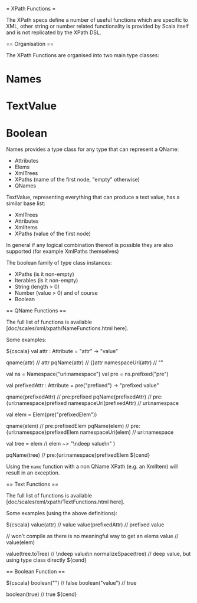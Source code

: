 = XPath Functions =

The XPath specs define a number of useful functions which are specific to XML, other string or number related functionality is provided by Scala itself and is not replicated by the XPath DSL.

== Organisation ==

The XPath Functions are organised into two main type classes:

# Names
# TextValue
# Boolean

Names provides a type class for any type that can represent a QName:

* Attributes
* Elems
* XmlTrees
* XPaths (name of the first node, "empty" otherwise)
* QNames

TextValue, representing everything that can produce a text value, has a similar base list:

* XmlTrees
* Attributes
* XmlItems
* XPaths (value of the first node)

In general if any logical combination thereof is possible they are also supported (for example XmlPaths themselves)

The boolean family of type class instances:

* XPaths (is it non-empty)
* Iterables (is it non-empty)
* String (length > 0)
* Number (value > 0)
and of course
* Boolean

== QName Functions ==

The full list of functions is available [doc/scales/xml/xpath/NameFunctions.html here].

Some examples:

${cscala}
  val attr : Attribute = "attr" -> "value"

  qname(attr) // attr
  pqName(attr) // {}attr
  namespaceUri(attr) // ""

  val ns = Namespace("uri:namespace")
  val pre = ns.prefixed("pre")

  val prefixedAttr : Attribute = pre("prefixed") -> "prefixed value"
  
  qname(prefixedAttr) // pre:prefixed
  pqName(prefixedAttr) // pre:{uri:namespace}prefixed
  namespaceUri(prefixedAttr) // uri:namespace

  val elem = Elem(pre("prefixedElem"))
  
  qname(elem) // pre:prefixedElem
  pqName(elem) // pre:{uri:namespace}prefixedElem
  namespaceUri(elem) // uri:namespace

  val tree = elem /( elem ~> "\ndeep  value\n" )

  pqName(tree) // pre:{uri:namespace}prefixedElem
${cend}

Using the `name` function with a non QName XPath (e.g. an XmlItem) will result in an exception.

== Text Functions ==

The full list of functions is available [doc/scales/xml/xpath/TextFunctions.html here].

Some examples (using the above definitions):

${cscala}
  value(attr) // value
  value(prefixedAttr) // prefixed value

  // won't compile as there is no meaningful way to get an elems value
  // value(elem)

  value(tree.toTree) // \ndeep  value\n
  normalizeSpace(tree) // deep value, but using type class directly
${cend}

== Boolean Function ==

${cscala}
  boolean("") // false
  boolean("value") // true

  boolean(true) // true
${cend}